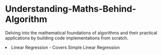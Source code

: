 # Understanding-Maths-Behind-Algorithm
Delving into the mathematical foundations of algorithms and their practical applications by building code implementations from scratch. 

<li> Linear Regression - Covers Simple Linear Regression </li>
